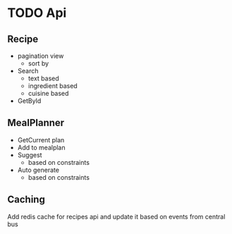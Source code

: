 # TODO Api

## Recipe

- pagination view
  - sort by
- Search
  - text based
  - ingredient based
  - cuisine based
- GetById

## MealPlanner

- GetCurrent plan
- Add to mealplan
- Suggest
  - based on constraints
- Auto generate
  - based on constraints

## Caching

Add redis cache for recipes api and update it based on events from central bus
